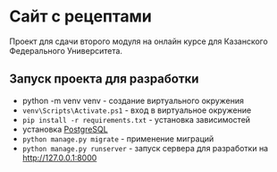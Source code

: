 # Сайт с рецептами

Проект для сдачи второго модуля на онлайн курсе для Казанского Федерального Университета.

## Запуск проекта для разработки

- python -m venv venv - создание виртуального окружения
- `venv\Scripts\Activate.ps1` - вход в виртуальное окружение
- `pip install -r requirements.txt` - установка зависимостей
- установка [PostgreSQL](https://www.postgresql.org/)
- `python manage.py migrate` - применение миграций
- `python manage.py runserver` - запуск сервера для разработки на http://127.0.0.1:8000